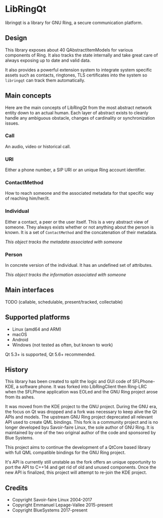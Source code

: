 # LibRingQt

libringqt is a library for GNU Ring, a secure communication platform.

## Design

This library exposes about 40 QAbstractItemModels for various components of Ring.
It also tracks the state internally and take great care of always exposing up
to date and valid data.

It also provides a powerful extension system to integrate system specific assets
such as contacts, ringtones, TLS certificates into the system so `libringqt` can
track them automatically.

## Main concepts

Here are the main concepts of LibRingQt from the most abstract network entity
down to an actual human. Each layer of abstract exists to cleanly handle any
ambiguous obstacle, changes of cardinality or synchronization issues.

### Call

An audio, video or historical call.

### URI

Either a phone number, a SIP URI or an unique Ring account identifier.

### ContactMethod

How to reach someone and the associated metadata for that specific way of
reaching him/her/it.

### Individual

Either a contact, a peer or the user itself. This is a very abstract view of
someone. They always exists whether or not anything about the person is known.
It is a set of `ContactMethod` and the concatenation of their metadata.

*This object tracks the metadata associated with someone*

### Person

In concrete version of the individual. It has an undefined set of attributes.

*This object tracks the information associated with someone*


## Main interfaces

TODO (callable, schedulable, present/tracked, collectable)

## Supported platforms

 * Linux (amd64 and ARM)
 * macOS
 * Android
 * Windows (not tested as often, but known to work)

Qt 5.3+ is supported, Qt 5.6+ recommended.

## History

This library has been created to split the logic and GUI code of SFLPhone-KDE,
a software phone. It was forked into LibRingClient then Ring-LRC when the
SFLPhone application was EOLed and the GNU Ring project arose from its ashes.

It was moved from the KDE project to the GNU project. During the GNU era, the
focus on Qt was dropped and a fork was necessary to keep alive the Qt APIs and
models. The upstream GNU Ring project deprecated all relevant API used to
create QML bindings. This fork is a community project and is no longer developed
byu Savoir-faire Linux, the sole author of GNU Ring. It is maintained by one of
the two original author of the code and sponsored by Blue Systems.

This project aims to continue the development of a QtCore based library with
full QML compatible bindings for the GNU Ring project.

It's API is currently still unstable as the fork offers an unique opportunity
to port the API to C++14 and get rid of old and unused components. Once the
new API is finalized, this project will attempt to re-join the KDE project.

## Credits

 * Copyright Savoir-faire Linux 2004-2017
 * Copyright Emmanuel Lepage-Vallee 2015-present
 * Copyright BlueSystems 2017-present
